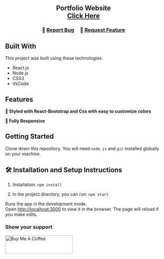 <h2 align="center">
  Portfolio Website<br/>
  <a href="https://joshuakennedy.vercel.app/" target="_blank">Click Here</a>
</h2>


<h3 align="center">
    🔹
    <a href="https://github.com/joshuakennedy-d/PORTFOLIO-V1/issues">Report Bug</a> &nbsp; &nbsp;
    🔹
    <a href="https://github.com/joshuakennedy-d/PORTFOLIO-V1/issues">Request Feature</a>
</h3>



## Built With


This project was built using these technologies.

- React.js
- Node.js
- CSS3
- VsCode

## Features

**🎨 Styled with React-Bootstrap and Css with easy to customize colors**

**📱 Fully Responsive**

## Getting Started

Clone down this repository. You will need `node.js` and `git` installed globally on your machine.

## 🛠 Installation and Setup Instructions

1. Installation: `npm install`

2. In the project directory, you can run: `npm start`

Runs the app in the development mode.\
Open [http://localhost:3000](http://localhost:3000) to view it in the browser.
The page will reload if you make edits.


### Show your support

<a href="https://www.buymeacoffee.com/checkoutjof" target="_blank"><img src="https://cdn.buymeacoffee.com/buttons/v2/default-yellow.png" alt="Buy Me A Coffee" height= "60px" width= "217px" ></a>
